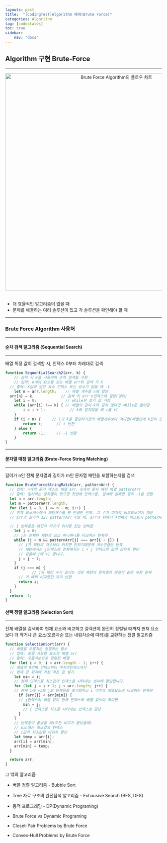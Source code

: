 ```yaml
---
layouts: post
title:  "[CodingTest]Algorithm 예제(Brute Force)"
categories: Algorithm
tag: [codestates]
toc: true
sidebar:
    nav: "docs"
---
```


## Algorithm 구현 Brute-Force
---

<html>
    <div style ="text-align:center">
        <img src= "https://user-images.githubusercontent.com/58800295/182832247-c176a9ce-c980-41ee-b035-98bab12c00e8.png" alt="Brute Force Algorithm의 플로우 차트" width="700" height="700">
    </div>
</html><br/>

- 더 효율적인 알고리즘이 없을 때
- 문제를 해결하는 여러 솔루션이 있고 각 솔루션을 확인해야 할 때

---

### Brute Force Algorithm 사용처
---

#### 순차 검색 알고리즘 (Sequential Search)
---

배열 특정 값이 검색할 시, 인덱스 0부터 차례대로 검색

```js
function SequentialSearch2(arr, k) {
	// 검색 키 K를 사용하여 순차 검색을 구현
	// 입력: n개의 요소를 갖는 배열 arr와 검색 키 K
  // 출력: K값과 같은 요소 인덱스 또는 요소가 없을 때 -1
	let n = arr.length;    // 배열 개수를 n에 할당
  arr[n] = k;            // 검색 키 arr n인덱스에 할당(맨뒤)
	let i = 0;             // while문 초기 값 지정
	while (arr[i] !== k) { // 배열의 값이 k와 같지 않다면 while문 들어감
		i = i + 1;           // k와 같지않을 때 i를 +1 
	}
	if (i < n) {     // i가 k를 할당하기전의 배열개수보다 적다면(배열안에 k값이 있다면)
		return i;      // i 반환
	} else {
		return -1;     // -1 반환
	}
}
```

---

#### 문자열 매칭 알고리즘 (Brute-Force String Matching)
---

길이가 n인 전체 문자열과 길이가 m인 문자열 패턴을 포함하는지를 검색

```js
function BruteForceStringMatch(arr, patternArr) {
  // 입력: n개의 문자 텍스트 배열 arr, m개의 문자 패턴 배열 patternArr
  // 출력: 일치하는 문자열이 있으면 첫번째 인덱스를, 검색에 실패한 경우 -1을 반환
  let n = arr.length;
  let m = patternArr.length;
  for (let i = 0; i <= n - m; i++) {
  // 전체 요소개수에서 패턴개수를 뺀 만큼만 반복. 그 수가 마지막 비교요소이기 때문
  // arr의 길이가 12, patternArr 4일 때, arr의 뒤에서 4번째의 텍스트가 patterArr의 첫번째 텍스트와 같지 않다면 더 할 필요가 없기 때문

  // i 반복문은 패턴과 비교의 위치를 잡는 반복문
    let j = 0;
    // j는 전체와 패턴의 요소 하나하나를 비교하는 반복문
    while (j < m && patternArr[j] === arr[i + j]) {
      // j가 패턴의 개수보다 커지면 안되기때문에 개수만큼만 반복
      // 패턴에서는 j인덱스와 전체에서는 i + j 인덱스의 값이 같은지 판단
      // 같을때 j에 +1 합니다.
      j = j + 1;
    }
    if (j === m) {
			// j와 패턴 수가 같다는 것은 패턴의 문자열과 완전히 같은 부분 존재
      // 이 때의 비교했던 위치 반환
      return i;
    }
  }
  return -1;
}
```

#### 선택 정렬 알고리즘 (Selection Sort)
---

전체 배열을 검색하여 현재 요소와 비교하고 컬렉션이 완전히 정렬될 때까지 현재 요소보다 더 작거나 큰 요소(오름차순 또는 내림차순에 따라)를 교환하는 정렬 알고리즘

```js
function SelectionSort(arr) {
  // 배열을 오름차순 정렬하는 함수
  // 입력: 정렬 가능한 요소의 배열 arr
  // 출력: 오름차순으로 정렬된 배열
  for (let i = 0; i < arr.length - 1; i++) {
  // 배열의 0번째 인덱스부터 마지막인덱스까지
  // 현재 값 위치에 가장 작은 값 넣기
    let min = i;
    // 현재 인덱스를 최소값의 인덱스를 나타내는 변수에 할당합니다.
    for (let j = i + 1; j < arr.length; j++) {
    // 현재 i에 +1을 j로 반복문을 초기화하고 i 이후의 배열요소과 비교하는 반복문
      if (arr[j] < arr[min]) {
      // j인덱스의 배열 값이 현재 인덱스의 배열 값보다 작다면
        min = j;
        // j 인덱스를 최소를 나타내는 인덱스로 할당
      }
    }
    // 반복문이 끝났을 때(모든 비교가 끝났을때)
    // min에는 최소값의 인덱스
    // i값과 최소값을 바꿔서 할당
    let temp = arr[i];
    arr[i] = arr[min];
    arr[min] = temp;
  }

  return arr;
}
```

그 밖의 알고리즘

- 버블 정렬 알고리즘 - Bubble Sort
- Tree 자료 구조의 완전탐색 알고리즘 - Exhausive Search (BFS, DFS)
- 동적 프로그래밍 - DP(Dynamic Programing)

- Brute Force vs Dynamic Programing
- Closet-Pair Problems by Brute Force
- Convex-Hull Problems by Brute Force